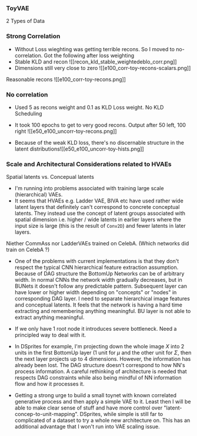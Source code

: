 ### ToyVAE

2 Types of Data

### Strong Correlation
- Without Loss wieghting was getting terrible recons. So I moved to no-correlation. Got the following after loss weighting
- Stable KLD and recon
![[recon_kld_stable_weightedeblo_corr.png]]
- Dimensions still very close to zero
![[e100_corr-toy-recons-scalars.png]]

Reasonable recons
![[e100_corr-toy-recons.png]]


### No correlation

- Used $5$ as recons weight and $0.1$ as KLD Loss weight. No KLD Scheduling
- It took 100 epochs to get to very good recons. Output after 50 left, 100 right 
![[e50_e100_uncorr-toy-recons.png]]

- Because of the weak KLD loss, there's no discernable structure in the latent distributions![[e50_e100_uncorr-toy-hists.png]]
### Scale and Architectural Considerations related to HVAEs
Spatial latents vs. Concepual latents

- I'm running into problems associated with training large scale (hierarchical) VAEs. 
- It seems that HVAEs e.g. Ladder VAE, BIVA etc have used rather wide latent layers that definitely can't correspond to concrete conceptual latents. They instead use the concept of latent groups associated with spatial dimension i.e. higher / wide latents in earlier layers where the input size is large (this is the result of `Conv2D`) and fewer latents in later layers.

Niether CommAss nor LadderVAEs trained on CelebA. (Which networks did train on CelebA ?)

- One of the problems with current implementations is that they don't respect the typical CNN hierarchical feature extraction assumption. Because of DAG structure the BottomUp Networks can be of arbitrary width. In normal CNNs the network width gradually decreases, but in BUNets it doesn't follow any predictable pattern. Subsequent layer can have lower or higher width depending on "concepts" or "nodes" in corresponding DAG layer. I need to separate hierarchical image features and conceptual latents. It feels that the network is having a hard time extracting and remembering anything meaningful. BU layer is not able to extract anything meaningful. 

- If we only have 1 root node it introduces severe bottleneck. Need a principled way to deal with it.

- In DSprites for example, I'm projecting down the whole image $X$ into $2$ units in the first BottomUp layer (1 unit for $\mu$ and the other unit for $\Sigma$, then the next layer projects up to $4$ dimensions. However, the information has already been lost. The DAG structure doesn't correspond to how NN's process information. A careful rethinking of architecture is needed that respects DAG constraints while also being mindful of NN information flow and how it processes it.

- Getting a strong urge to build a small toynet with known correlated generative process and then apply a simple VAE to it. Least then I will be able to make clear sense of stuff and have more control over "latent-concep-to-unit-mapping". DSprites, while simple is still far to complicated of a dataset to try a whole new architecture on. This has an additional advantage that I won't run into VAE scaling issue.